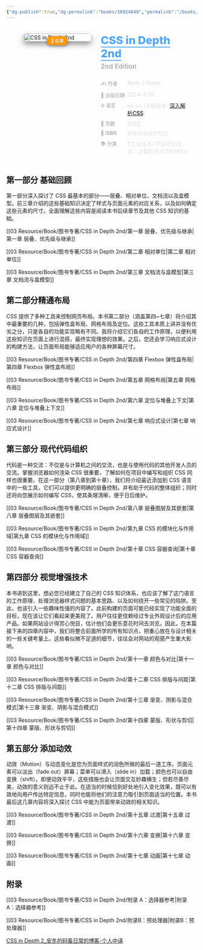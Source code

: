```yaml
---
{"dg-publish":true,"dg-permalink":"books/36924049","permalink":"/books/36924049/","title":"CSS in Depth 2nd","metatags":{"description":"To create web designs that delight, entertain, and impress your users, you need to know CSS in depth!Go beyond the basics of CSS and discover web design techniques that range from clever to mind-blowing! This totally revised new edition of CSS in Depth expands your CSS skills with the patterns, layouts, and methods you need to deliver truly beautiful front ends.In CSS in Depth, Second Edition you will learn how to:- Create a web page with layout methods- Develop essential website components, like dropdown menus and modal dialog boxes- Make your website fully responsive across devices- Organize your CSS for easy future maintenance- Implement designer mockups with attention to detail- Use animations to guide user focus- Avoid common CSS pitfallsCSS in Depth has given thousands of web developers the tools and the inspiration to make sites that really pop. This second edition is packed with the latest best practices, new CSS language features, and essential advice on how to organize and maintain your CSS codebase.about the bookCSS in Depth, Second Edition deep dives into the CSS techniques used by the world’s most skilled web developers. It builds an in-depth understanding of how CSS works the way it does, with a laser focus on essential topics like vertical centering, margin collapsing, and positioning. Inside, you’ll learn how to build and organize a modular CSS codebase so that it’s easy to understand, maintain, and reuse.This new edition is fully revised to cover the latest additions to the CSS standard, such as cascade layers, logical properties, new color functions, subgrid, and container queries. Bottom line: this book will make you a better web designer and your apps will look fantastic!Keith J. Grant is a Principal Software Engineer at Red Hat, where he works on front-end code for the Ansible Controller web application using JavaScript and CSS.","og:site_name":"DavonOs","og:title":"CSS in Depth 2nd","og:type":"book","og:url":"https://zuji.eu.org/books/36924049","og:image":"https://images.manning.com/360/480/resize/book/f/235f14b-90f6-43b8-8abd-62bc945d1624/Grant-2ed-HI.png","og:image:width":"50","og:image:alt":"bookcover"},"tags":["program/css"]}
---
```



<span><span></span></span><div class="book-info-container" style="display: flex; gap: 25px; align-items: flex-start;padding: 20px; border-radius: 12px;"><span></span><div class="cover-col" style="flex: 0 0 180px; position: relative;"><span></span><img src="https://images.manning.com/360/480/resize/book/f/235f14b-90f6-43b8-8abd-62bc945d1624/Grant-2ed-HI.png" style="width: 100%; border-radius: 6px;box-shadow: 0 8px 15px rgba(0,0,0,0.4);" alt="CSS in Depth 2nd"><div style="position: absolute; bottom: -10px; left: 50%; transform: translateX(-50%);background: #ff9800;color: #fff; padding: 4px 12px;border-radius: 20px; font-size: 0.8em; font-weight: bold;white-space: nowrap; box-shadow: 0 2px 8px rgba(0,0,0,0.5); z-index: 1;text-shadow: 0 1px 1px rgba(0,0,0,0.3);"><span>📖 在读</span></div></div><div class="info-col" style="flex: 1; min-width: 0;"><span></span><div style="margin-bottom: 15px;"><span></span><h1 style="font-size: 1.8rem; font-weight: 800;margin: 0 0 5px 0;color: #e0e0e0;"><span></span><a href="https://book.douban.com/subject/36924049/" target="_blank" style="color: #4da6ff; text-decoration: none;border-bottom: 2px solid #4da6ff;"><span>CSS in Depth 2nd</span></a></h1><div style="font-size: 1.1rem;color: #a0a0a0;font-weight: 500;line-height: 1.4;margin-top: 0;"><span>2nd Edition</span></div></div><div style="width: 100%;margin-top: 15px;display: flex;flex-direction: column;gap: 8px;"><span></span><div class="info-row" style="display: flex;align-items: flex-start;"><span></span><div style="width: 30%;color: #a0a0a0;font-weight: 500;font-size: 0.92em;"><span>✍️ 作者</span></div><div style="flex: 1;font-weight: 500;color: #e0e0e0;"><span>Keith·J·Grant</span></div></div><div class="info-row" style="display: flex;align-items: flex-start;"><span></span><div style="width: 30%;color: #a0a0a0;font-weight: 500;font-size: 0.92em;"><span>📅 出版日期</span></div><div style="flex: 1;font-weight: 500;color: #e0e0e0;">2024-7-01</div></div><div class="info-row" style="display: flex;align-items: flex-start;"><span></span><div style="width: 30%;color: #a0a0a0;font-weight: 500;font-size: 0.92em;"><span>🌐 语言</span></div><div style="flex: 1;font-weight: 500;color: #e0e0e0;"><span>en-us (关联版本: <a data-href="深入解析CSS" href="深入解析CSS" class="internal-link" target="_blank" rel="noopener nofollow">深入解析CSS</a>)</span></div></div><div class="info-row" style="display: flex;align-items: flex-start;"><span></span><div style="width: 30%;color: #a0a0a0;font-weight: 500;font-size: 0.92em;"><span>📄 页数</span></div><div style="flex: 1;font-weight: 500;color: #e0e0e0;"><span>521页</span></div></div><div class="info-row" style="display: flex;align-items: flex-start;"><span></span><div style="width: 30%;color: #a0a0a0;font-weight: 500;font-size: 0.92em;"><span>🔢 ISBN</span></div><div style="flex: 1;font-weight: 500;color: #e0e0e0;"><span>9781633437555</span></div></div><div class="info-row" style="display: flex;align-items: flex-start;"><span></span><div style="width: 30%;color: #a0a0a0;font-weight: 500;font-size: 0.92em;"><span>📚 分类</span></div><div style="flex: 1;font-weight: 500;color: #e0e0e0;"><span>T工业技术/TP自动化技术、计算机技术/TP393.0</span></div></div></div></div></div>
## 第一部分 基础回顾

第一部分深入探讨了 CSS 最基本的部分——层叠、相对单位、文档流以及盒模型。前三章介绍的这些基础知识决定了样式与页面元素的对应关系，以及如何确定这些元素的尺寸。全面理解这些内容是阅读本书后续章节及其他 CSS 知识的基础。

[[03 Resource/Book/图书专著/CSS in Depth 2nd/第一章 层叠、优先级与继承\|第一章 层叠、优先级与继承]]

[[03 Resource/Book/图书专著/CSS in Depth 2nd/第二章 相对单位\|第二章 相对单位]]

[[03 Resource/Book/图书专著/CSS in Depth 2nd/第三章 文档流与盒模型\|第三章 文档流与盒模型]]
## 第二部分精通布局

CSS 提供了多种工具来控制网页布局。本书第二部分（涵盖第四~七章）将介绍其中最重要的几种，包括弹性盒布局、网格布局及定位。这些工具本质上讲并没有优劣之分，只是各自的功能实现略有不同。我将介绍它们各自的工作原理，以便利用这些知识在页面上进行混搭，最终实现理想的效果。之后，您还会学习响应式设计的构建方法，让页面布局能够适应用户的各种屏幕尺寸。

[[03 Resource/Book/图书专著/CSS in Depth 2nd/第四章 Flexbox 弹性盒布局\|第四章 Flexbox 弹性盒布局]]

[[03 Resource/Book/图书专著/CSS in Depth 2nd/第五章 网格布局\|第五章 网格布局]]

[[03 Resource/Book/图书专著/CSS in Depth 2nd/第六章 定位与堆叠上下文\|第六章 定位与堆叠上下文]]

[[03 Resource/Book/图书专著/CSS in Depth 2nd/第七章 响应式设计\|第七章 响应式设计]]

## 第三部分 现代代码组织

代码是一种交流：不仅是与计算机之间的交流，也是与使用代码的其他开发人员的交流。掌握浏览器如何渲染 CSS 很重要，了解如何在项目中编写和组织 CSS 同样也很重要。在这一部分（第八章到第十章），我们将介绍最近添加到 CSS 语言中的一些工具，它们可以提供更明确的层叠控制，并有助于代码的整体组织；同时还将向您展示如何编写 CSS，使其条理清晰，便于日后维护。

[[03 Resource/Book/图书专著/CSS in Depth 2nd/第八章 层叠图层及其嵌套\|第八章 层叠图层及其嵌套]]

[[03 Resource/Book/图书专著/CSS in Depth 2nd/第九章 CSS 的模块化与作用域\|第九章 CSS 的模块化与作用域]]

[[03 Resource/Book/图书专著/CSS in Depth 2nd/第十章 CSS 容器查询\|第十章 CSS 容器查询]]

## 第四部分 视觉增强技术

本书讲到这里，想必您已经建立了自己的 CSS 知识体系，也应该了解了这门语言的工作原理、处理浏览器样式问题的基本思路、以及如何绕开一些常见的陷阱。至此，也该引入一些趣味性强的内容了。此前构建的页面可能已经实现了功能全面的目标，现在该让它们看起来更美观了。用户往往更信赖经过专业外观设计后的应用产品。如果网站设计得赏心悦目，估计他们会更乐意花时间去浏览。因此，在本篇接下来的四章内容中，我们将整合前面所学的所有知识点，把重心放在与设计相关的一些关键考量上。这些看似微不足道的细节，往往会对网站的观感产生重大影响。

[[03 Resource/Book/图书专著/CSS in Depth 2nd/第十一章 颜色与对比\|第十一章 颜色与对比]]

[[03 Resource/Book/图书专著/CSS in Depth 2nd/第十二章 CSS 排版与间距\|第十二章 CSS 排版与间距]]

[[03 Resource/Book/图书专著/CSS in Depth 2nd/第十三章 渐变、阴影与混合模式\|第十三章 渐变、阴影与混合模式]]

[[03 Resource/Book/图书专著/CSS in Depth 2nd/第十四章 蒙版、形状与剪切\|第十四章 蒙版、形状与剪切]]

## 第五部分 添加动效

动效（Motion）与动态变化是您为页面样式的润色所做的最后一道工序。页面元素可以淡出（fade out）屏幕；菜单可以滑入（slide in）加载；颜色也可以自由变换（shift）。即便动效平平，这些措施也会让页面交互妙趣横生；但若尽善尽美，动效的意义则远不止于此。在适当的时候恰到好处地引入变化效果，既可以有效地向用户传达特定信息，同时也能将他们的注意力吸引到页面适当的位置。本书最后这几章内容将深入探讨 CSS 中能为页面带来动效的相关知识。

[[03 Resource/Book/图书专著/CSS in Depth 2nd/第十五章 过渡\|第十五章 过渡]]

[[03 Resource/Book/图书专著/CSS in Depth 2nd/第十六章 变换\|第十六章 变换]]

[[03 Resource/Book/图书专著/CSS in Depth 2nd/第十七章 动画\|第十七章 动画]]

## 附录
[[03 Resource/Book/图书专著/CSS in Depth 2nd/附录 A：选择器参考\|附录 A：选择器参考]]

[[03 Resource/Book/图书专著/CSS in Depth 2nd/附录B：预处理器\|附录B：预处理器]]

[CSS in Depth 2_安冬的码畜日常的博客-个人中译](https://blog.csdn.net/frgod/category_12700842_3.html?orderBy=1)